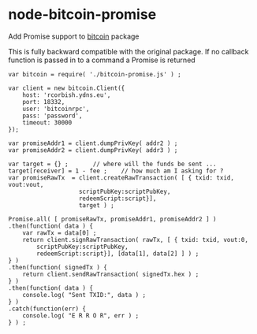 # node-bitcoin-promise
Add Promise support to <A href="//github.com/freewil/node-bitcoin/blob/master/Readme.md">bitcoin</A> package 


This is fully backward compatible with the original package. If no callback function is
passed in to a command a Promise is returned


	var bitcoin = require( './bitcoin-promise.js' ) ;

	var client = new bitcoin.Client({
		host: 'rcorbish.ydns.eu',
		port: 18332,
		user: 'bitcoinrpc',
		pass: 'password',
		timeout: 30000
	});

	var promiseAddr1 = client.dumpPrivKey( addr2 ) ;
	var promiseAddr2 = client.dumpPrivKey( addr3 ) ; 
	
	var target = {} ;		// where will the funds be sent ...
	target[receiver] = 1 - fee ;	// how much am I asking for ?
	var promiseRawTx  = client.createRawTransaction( [ { txid: txid, vout:vout,
						scriptPubKey:scriptPubKey,
						redeemScript:script}],
						target ) ;
	
	Promise.all( [ promiseRawTx, promiseAddr1, promiseAddr2 ] )
	.then(function( data ) {
		var rawTx = data[0] ;
		return client.signRawTransaction( rawTx, [ { txid: txid, vout:0,
			scriptPubKey:scriptPubKey,
			redeemScript:script}], [data[1], data[2] ] ) ;
	} )
	.then(function( signedTx ) {
		return client.sendRawTransaction( signedTx.hex ) ;
	} )
	.then(function( data ) {
		console.log( "Sent TXID:", data ) ;
	} )
	.catch(function(err) {
		console.log( "E R R O R", err ) ;
	} ) ;
